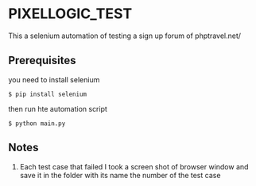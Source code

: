 # PIXELLOGIC_TEST
This a selenium automation of testing a sign up forum of phptravel.net/

## Prerequisites 
you need to install selenium

```
$ pip install selenium
```
then run hte automation script

```
$ python main.py
```
## Notes
1) Each test case that failed I took a screen shot of browser window and save it in the folder with its name the number of the test case
